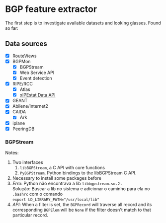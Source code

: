# BGP feature extractor

The first step is to investigate available datasets and looking glasses.
Found so far:
## Data sources
  - [x] RouteViews
  - [x] BGPMon
    - [x] BGPStream
    - [x] Web Service API
    - [x] Event detection
  - [x] RIPE/RCC
    - [x] Atlas
    - [x] [xIPEstat Data API](https://stat.ripe.net/docs/data_api)
  - [x] GEANT
  - [x] Abilene/Internet2
  - [x] CAIDA
    - [x]  Ark
  - [x] iplane
  - [x] PeeringDB

### BGPStream
Notes:

1. Two interfaces
   1. `libBGPStream`, a C API with core functions
   2. `PyBGPStream`,  Python bindings to the libBGPStream C API.
2. Necessary to install some packages before
3. *Erro*: Python não encontrava a lib `libbgpstream.so.2` . <br>Solução: Buscar a lib no sistema e adicionar o caminho para ela no `.bashrc` com o comando<br>`export LD_LIBRARY_PATH="/usr/local/lib"`
4. *API*: When a filter is set, the `BGPRecord` will traverse all record and its corresponding `BGPElem` will be `None` if the filter doesn't match to that particular record.
